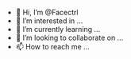 - 👋 Hi, I’m @Facectrl
- 👀 I’m interested in ...
- 🌱 I’m currently learning ...
- 💞️ I’m looking to collaborate on ...
- 📫 How to reach me ...

<!---
Facectrl/Facectrl is a ✨ special ✨ repository because its `README.md` (this file) appears on your GitHub profile.
You can click the Preview link to take a look at your changes.
--->

